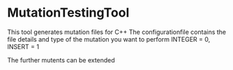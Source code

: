 # MutationTestingTool
This tool generates mutation files for C++
The configurationfile contains the file details and type of the mutation you want to perform
INTEGER = 0,
INSERT = 1

The further mutents can be extended
